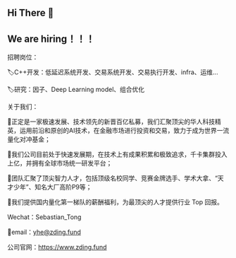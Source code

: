 ## Hi There 👋
## We are hiring！！！

招聘岗位：

🏷️C++开发：低延迟系统开发、交易系统开发、交易执行开发、infra、运维...

🏷️研究：因子、Deep Learning model、组合优化

关于我们：

🌟正定是一家极速发展、技术领先的新晋百亿私募，我们汇聚顶尖的华人科技精英，运用前沿和原创的AI技术，在金融市场进行投资和交易，致力于成为世界一流量化对冲基金；

🌟我们公司目前处于快速发展期，在技术上有成果积累和极致追求，千卡集群投入上亿，并拥有全球市场统一研发平台；

🌟团队汇聚了顶尖智力人才，包括顶级名校同学、竞赛金牌选手、学术大拿、“天才少年”、知名大厂高阶P9等；

🌟我们提供国内量化第一梯队的薪酬福利，为最顶尖的人才提供行业 Top 回报。

Wechat：Sebastian_Tong

📮email：yhe@zding.fund

公司官网：https://www.zding.fund
<!--
**Sebastian-Tong/Sebastian-Tong** is a ✨ _special_ ✨ repository because its `README.md` (this file) appears on your GitHub profile.

Here are some ideas to get you started:

- 🔭 I’m currently working on ...
- 🌱 I’m currently learning ...
- 👯 I’m looking to collaborate on ...
- 🤔 I’m looking for help with ...
- 💬 Ask me about ...
- 📫 How to reach me: ...
- 😄 Pronouns: ...
- ⚡ Fun fact: ...
-->
